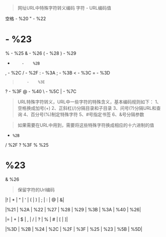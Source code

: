 >网址URL中特殊字符转义编码
字符    -    URL编码值

空格    -    %20
"          -    %22
#         -    %23
%        -    %25
&         -    %26
(          -    %28
)          -    %29
+         -    %2B
,          -    %2C
/          -    %2F
:          -    %3A
;          -    %3B
<         -    %3C
=         -    %3D
>         -    %3E
?         -    %3F
@       -    %40
\          -    %5C
|          -    %7C 

>URL特殊字符转义，URL中一些字符的特殊含义，基本编码规则如下：
1、空格换成加号(+)
2、正斜杠(/)分隔目录和子目录
3、问号(?)分隔URL和查询
4、百分号(%)制定特殊字符
5、#号指定书签
6、&号分隔参数

>如果需要在URL中用到，需要将这些特殊字符换成相应的十六进制的值

+     %2B
/      %2F
?     %3F
%    %25
#     %23
&    %26

>保留字符的Url编码

|! | * |	" |	' | ( |	) |	; |	: |	@ |	&|

|%21 |	%2A |	%22 |	%27 |	%28 |	%29 |	%3B |	%3A |	%40 |	%26|

|= |	+ |	$ |	, |	/ |	? |	% |	# |	[ |	]|

|%3D |	%2B |	%24 |	%2C |	%2F |	%3F |	%25 |	%23 |	%5B |	%5D|


